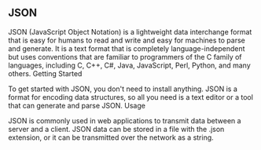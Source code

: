 ## JSON

JSON (JavaScript Object Notation) is a lightweight data interchange format that is easy for humans to read and write and easy for machines to parse and generate. It is a text format that is completely language-independent but uses conventions that are familiar to programmers of the C family of languages, including C, C++, C#, Java, JavaScript, Perl, Python, and many others.
Getting Started

To get started with JSON, you don't need to install anything. JSON is a format for encoding data structures, so all you need is a text editor or a tool that can generate and parse JSON.
Usage

JSON is commonly used in web applications to transmit data between a server and a client. JSON data can be stored in a file with the .json extension, or it can be transmitted over the network as a string.

